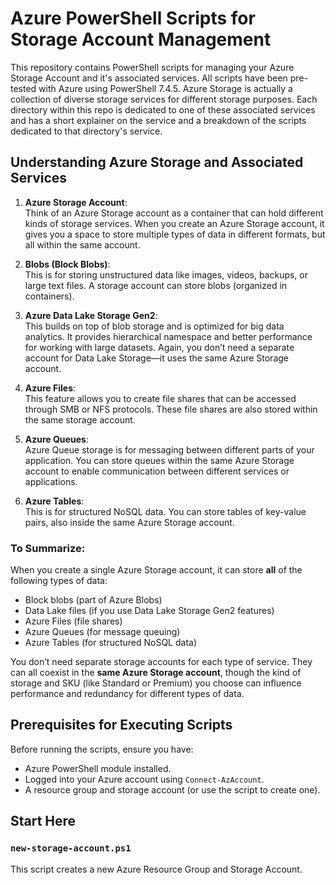 # Azure PowerShell Scripts for Storage Account Management

This repository contains PowerShell scripts for managing your Azure Storage Account and it's associated services. All scripts have been pre-tested with Azure using PowerShell 7.4.5. Azure Storage is actually a collection of diverse storage services for different storage purposes. Each directory within this repo is dedicated to one of these associated services and has a short explainer on the service and a breakdown of the scripts dedicated to that directory's service.

## Understanding Azure Storage and Associated Services

1. **Azure Storage Account**:  
   Think of an Azure Storage account as a container that can hold different kinds of storage services. When you create an Azure Storage account, it gives you a space to store multiple types of data in different formats, but all within the same account.

2. **Blobs (Block Blobs)**:  
   This is for storing unstructured data like images, videos, backups, or large text files. A storage account can store blobs (organized in containers).

3. **Azure Data Lake Storage Gen2**:  
   This builds on top of blob storage and is optimized for big data analytics. It provides hierarchical namespace and better performance for working with large datasets. Again, you don’t need a separate account for Data Lake Storage—it uses the same Azure Storage account.

4. **Azure Files**:  
   This feature allows you to create file shares that can be accessed through SMB or NFS protocols. These file shares are also stored within the same storage account.

5. **Azure Queues**:  
   Azure Queue storage is for messaging between different parts of your application. You can store queues within the same Azure Storage account to enable communication between different services or applications.

6. **Azure Tables**:  
   This is for structured NoSQL data. You can store tables of key-value pairs, also inside the same Azure Storage account.

### To Summarize:
When you create a single Azure Storage account, it can store **all** of the following types of data:
- Block blobs (part of Azure Blobs)
- Data Lake files (if you use Data Lake Storage Gen2 features)
- Azure Files (file shares)
- Azure Queues (for message queuing)
- Azure Tables (for structured NoSQL data)

You don’t need separate storage accounts for each type of service. They can all coexist in the **same Azure Storage account**, though the kind of storage and SKU (like Standard or Premium) you choose can influence performance and redundancy for different types of data.

## Prerequisites for Executing Scripts

Before running the scripts, ensure you have:

- Azure PowerShell module installed.
- Logged into your Azure account using `Connect-AzAccount`.
- A resource group and storage account (or use the script to create one).

## Start Here

### `new-storage-account.ps1`

This script creates a new Azure Resource Group and Storage Account.



